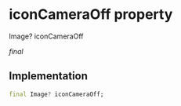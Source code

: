 


# iconCameraOff property







Image? iconCameraOff
  
_<span class="feature">final</span>_






## Implementation

```dart
final Image? iconCameraOff;
```








